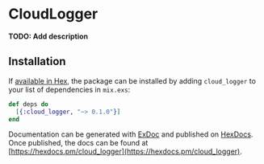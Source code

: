 # CloudLogger

**TODO: Add description**

## Installation

If [available in Hex](https://hex.pm/docs/publish), the package can be installed
by adding `cloud_logger` to your list of dependencies in `mix.exs`:

```elixir
def deps do
  [{:cloud_logger, "~> 0.1.0"}]
end
```

Documentation can be generated with [ExDoc](https://github.com/elixir-lang/ex_doc)
and published on [HexDocs](https://hexdocs.pm). Once published, the docs can
be found at [https://hexdocs.pm/cloud_logger](https://hexdocs.pm/cloud_logger).

